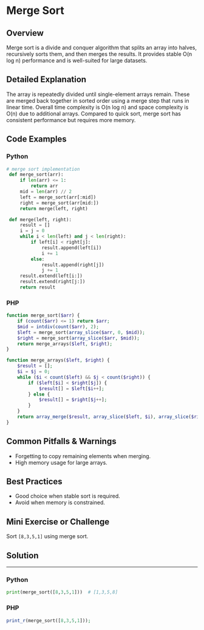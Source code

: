 # Merge Sort

## Overview
Merge sort is a divide and conquer algorithm that splits an array into halves, recursively sorts them, and then merges the results. It provides stable O(n log n) performance and is well-suited for large datasets.

## Detailed Explanation
The array is repeatedly divided until single-element arrays remain. These are merged back together in sorted order using a merge step that runs in linear time. Overall time complexity is O(n log n) and space complexity is O(n) due to additional arrays. Compared to quick sort, merge sort has consistent performance but requires more memory.

## Code Examples
### Python
```python
# merge sort implementation
 def merge_sort(arr):
     if len(arr) <= 1:
         return arr
     mid = len(arr) // 2
     left = merge_sort(arr[:mid])
     right = merge_sort(arr[mid:])
     return merge(left, right)

 def merge(left, right):
     result = []
     i = j = 0
     while i < len(left) and j < len(right):
         if left[i] < right[j]:
             result.append(left[i])
             i += 1
         else:
             result.append(right[j])
             j += 1
     result.extend(left[i:])
     result.extend(right[j:])
     return result
```

### PHP
```php
function merge_sort($arr) {
    if (count($arr) <= 1) return $arr;
    $mid = intdiv(count($arr), 2);
    $left = merge_sort(array_slice($arr, 0, $mid));
    $right = merge_sort(array_slice($arr, $mid));
    return merge_arrays($left, $right);
}

function merge_arrays($left, $right) {
    $result = [];
    $i = $j = 0;
    while ($i < count($left) && $j < count($right)) {
        if ($left[$i] < $right[$j]) {
            $result[] = $left[$i++];
        } else {
            $result[] = $right[$j++];
        }
    }
    return array_merge($result, array_slice($left, $i), array_slice($right, $j));
}
```

## Common Pitfalls & Warnings
- Forgetting to copy remaining elements when merging.
- High memory usage for large arrays.

## Best Practices
- Good choice when stable sort is required.
- Avoid when memory is constrained.

## Mini Exercise or Challenge
Sort `[8,3,5,1]` using merge sort.

## Solution
---
### Python
```python
print(merge_sort([8,3,5,1]))  # [1,3,5,8]
```
### PHP
```php
print_r(merge_sort([8,3,5,1]));
```
